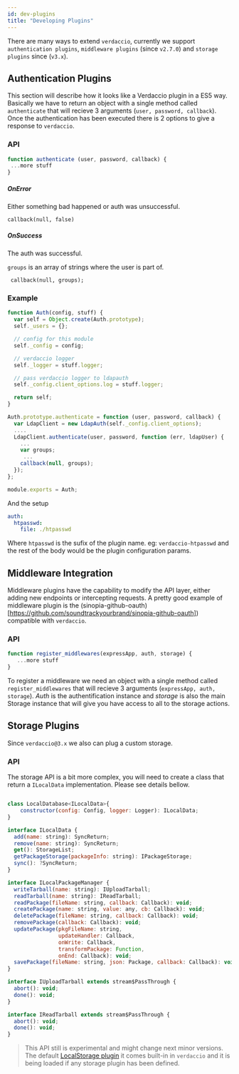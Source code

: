 ```yaml
---
id: dev-plugins
title: "Developing Plugins"
---
```


There are many ways to extend `verdaccio`, currently we support `authentication plugins`, `middleware plugins` (since `v2.7.0`) and `storage plugins` since (`v3.x`).

## Authentication Plugins

This section will describe how it looks like a Verdaccio plugin in a ES5 way. Basically we have to return an object with a single method called `authenticate` that will recieve 3 arguments (`user, password, callback`). Once the authentication has been executed there is 2 options to give a response to `verdaccio`.

### API

```js
function authenticate (user, password, callback) {
 ...more stuff
}
```

##### OnError

Either something bad happened or auth was unsuccessful.

```
callback(null, false)
```

##### OnSuccess

The auth was successful.


`groups` is an array of strings where the user is part of.

```
 callback(null, groups);
```

### Example

```javascript
function Auth(config, stuff) {
  var self = Object.create(Auth.prototype);
  self._users = {};

  // config for this module
  self._config = config;

  // verdaccio logger
  self._logger = stuff.logger;

  // pass verdaccio logger to ldapauth
  self._config.client_options.log = stuff.logger;

  return self;
}

Auth.prototype.authenticate = function (user, password, callback) {
  var LdapClient = new LdapAuth(self._config.client_options);
  ....
  LdapClient.authenticate(user, password, function (err, ldapUser) {
    ...
    var groups;
     ...
    callback(null, groups);
  });
};

module.exports = Auth;
```

And the setup

```yaml
auth:
  htpasswd:
    file: ./htpasswd
```
Where `htpasswd` is the sufix of the plugin name. eg: `verdaccio-htpasswd` and the rest of the body would be the plugin configuration params.

## Middleware Integration

Middleware plugins have the capability to modify the API layer, either adding new endpoints or intercepting requests. A pretty good example
of middleware plugin is the (sinopia-github-oauth)[https://github.com/soundtrackyourbrand/sinopia-github-oauth]) compatible with `verdaccio`.

### API

```js
function register_middlewares(expressApp, auth, storage) {
   ...more stuff
}
```

To register a middleware we need an object with a single method called `register_middlewares` that will recieve 3 arguments (`expressApp, auth, storage`).
*Auth* is the authentification instance and *storage* is also the main Storage instance that will give you have access to all to  the storage actions.


## Storage Plugins

Since `verdaccio@3.x` we also can plug a custom storage.

### API

The storage API is a bit more complex, you will need to create a class that return a `ILocalData` implementation. Please see details bellow.

```js

class LocalDatabase<ILocalData>{
    constructor(config: Config, logger: Logger): ILocalData;
}

interface ILocalData {
  add(name: string): SyncReturn;
  remove(name: string): SyncReturn;
  get(): StorageList;
  getPackageStorage(packageInfo: string): IPackageStorage;
  sync(): ?SyncReturn;
}

interface ILocalPackageManager {
  writeTarball(name: string): IUploadTarball;
  readTarball(name: string): IReadTarball;
  readPackage(fileName: string, callback: Callback): void;
  createPackage(name: string, value: any, cb: Callback): void;
  deletePackage(fileName: string, callback: Callback): void;
  removePackage(callback: Callback): void;
  updatePackage(pkgFileName: string,
                updateHandler: Callback,
                onWrite: Callback,
                transformPackage: Function,
                onEnd: Callback): void;
  savePackage(fileName: string, json: Package, callback: Callback): void;
}

interface IUploadTarball extends stream$PassThrough {
  abort(): void;
  done(): void;
}

interface IReadTarball extends stream$PassThrough {
  abort(): void;
  done(): void;
}
```

> This API still is experimental and might change next minor versions. The default [LocalStorage plugin](https://github.com/verdaccio/local-storage) it comes built-in in `verdaccio` and it is being
loaded if any storage plugin has been defined.
